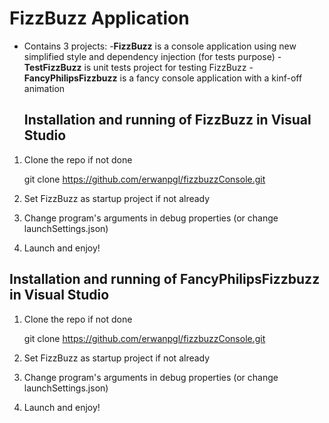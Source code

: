 # FizzBuzz Application

- Contains 3 projects:
	-**FizzBuzz** is a console application using new simplified style and dependency injection (for tests purpose)
	-**TestFizzBuzz** is unit tests project for testing FizzBuzz
	-**FancyPhilipsFizzbuzz** is a fancy console application with a kinf-off animation

	## Installation and running of FizzBuzz in Visual Studio 

1. Clone the repo if not done

	git clone https://github.com/erwanpgl/fizzbuzzConsole.git
  
2. Set FizzBuzz as startup project if not already

3. Change program's arguments in debug properties (or change launchSettings.json)

4. Launch and enjoy!

## Installation and running of FancyPhilipsFizzbuzz in Visual Studio 

1. Clone the repo if not done

	git clone https://github.com/erwanpgl/fizzbuzzConsole.git
  
2. Set FizzBuzz as startup project if not already

3. Change program's arguments in debug properties (or change launchSettings.json)

4. Launch and enjoy!
